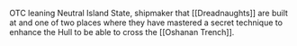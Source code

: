 OTC leaning Neutral Island State, shipmaker that [[Dreadnaughts]] are built at and one of two places where they have mastered a secret technique to enhance the Hull to be able to cross the [[Oshanan Trench]].